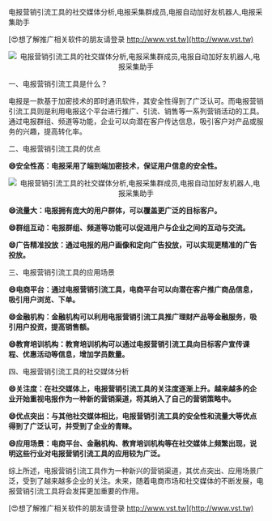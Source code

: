 电报营销引流工具的社交媒体分析,电报采集群成员,电报自动加好友机器人,电报采集助手

[😍想了解推广相关软件的朋友请登录 http://www.vst.tw](http://www.vst.tw)

 <center><img src="https://vst.tw/MP4/tuiguang/png/7.png" alt="电报营销引流工具的社交媒体分析,电报采集群成员,电报自动加好友机器人,电报采集助手"></center>

一、电报营销引流工具是什么？

电报是一款基于加密技术的即时通讯软件，其安全性得到了广泛认可。而电报营销引流工具则是利用电报这个平台进行推广、引流、销售等一系列营销活动的工具。通过电报群组、频道等功能，企业可以向潜在客户传达信息，吸引客户对产品或服务的兴趣，提高转化率。

二、电报营销引流工具的优点

**😄安全性高：电报采用了端到端加密技术，保证用户信息的安全性。**

 <center><img src="https://vst.tw/MP4/tuiguang/png/7.png" alt="电报营销引流工具的社交媒体分析,电报采集群成员,电报自动加好友机器人,电报采集助手"></center>

**😄流量大：电报拥有庞大的用户群体，可以覆盖更广泛的目标客户。**

**😄群组互动：电报群组、频道等功能可以促进用户与企业之间的互动与交流。**

**😄广告精准投放：通过电报的用户画像和定向广告投放，可以实现更精准的广告投放。**

三、电报营销引流工具的应用场景

**😄电商平台：通过电报营销引流工具，电商平台可以向潜在客户推广商品信息，吸引用户浏览、下单。**

**😄金融机构：金融机构可以利用电报营销引流工具推广理财产品等金融服务，吸引用户投资，提高销售额。**

**😄教育培训机构：教育培训机构可以通过电报营销引流工具向目标客户宣传课程、优惠活动等信息，增加学员数量。**

四、电报营销引流工具的社交媒体分析

**😄关注度：在社交媒体上，电报营销引流工具的关注度逐渐上升。越来越多的企业开始重视电报作为一种新的营销渠道，将其纳入了自己的营销策略中。**

**😄优点突出：与其他社交媒体相比，电报营销引流工具的安全性和流量大等优点得到了广泛认可，并受到了企业的青睐。**

**😄应用场景：电商平台、金融机构、教育培训机构等在社交媒体上频繁出现，说明这些行业对电报营销引流工具的应用较为广泛。**

综上所述，电报营销引流工具作为一种新兴的营销渠道，其优点突出、应用场景广泛，受到了越来越多企业的关注。未来，随着电商市场和社交媒体的不断发展，电报营销引流工具将会发挥更加重要的作用。

[😍想了解推广相关软件的朋友请登录 http://www.vst.tw](http://www.vst.tw)



